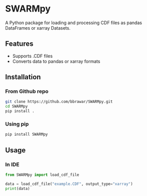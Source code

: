 # SWARMpy

A Python package for loading and processing CDF files as pandas DataFrames or xarray Datasets.

## Features
- Supports .CDF files
- Converts data to pandas or xarray formats

## Installation
### From Github repo
```bash
git clone https://github.com/bbrawar/SWARMpy.git
cd SWARMpy
pip install .
```
### Using pip
```bash
pip install SWARMpy
```

## Usage
### In IDE
```python
from SWARMpy import load_cdf_file

data = load_cdf_file("example.CDF", output_type="xarray")
print(data)
```
<!---
### Command-Line
```bash
load_cdf example.CDF --output_type pandas
```
--->

